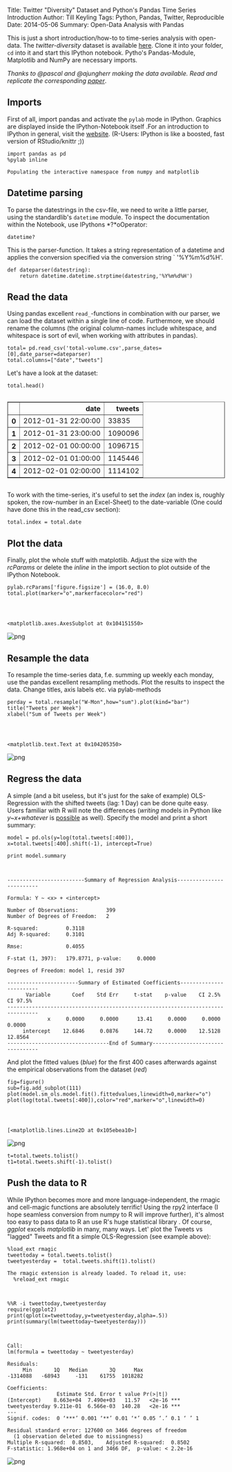 Title: Twitter "Diversity" Dataset and Python's Pandas Time Series Introduction
Author: Till Keyling
Tags: Python, Pandas, Twitter, Reproducible
Date: 2014-05-06
Summary: Open-Data Analysis with Pandas

This is just a short introduction/how-to to time-series analysis with open-data. The *twitter-diversity* dataset is available  [here](https://github.com/trifle/twitter-diversity). Clone it into your folder, `cd` into it and start this IPython notebook. Pytho's Pandas-Module, Matplotlib and NumPy are necessary imports. 

_Thanks to @pascal and @ajungherr making the data available. Read and replicate the corresponding [paper](http://andreasjungherr.net/2013/08/22/new-publication-forecasting-the-pulse-how-deviations-from-regular-patterns-in-online-data-can-identify-offline-phenomena/)_.

## Imports
First of all, import pandas and activate the `pylab` mode in IPython. Graphics are displayed inside the IPython-Notebook itself .For an introduction to IPython in general, visit the [website](http://ipython.org/). (R-Users: IPython is like a boosted, fast version of RStudio/knittr ;)) 



    import pandas as pd
    %pylab inline

    Populating the interactive namespace from numpy and matplotlib
    

## Datetime parsing
To parse the datestrings in the csv-file, we need to write a little parser, using the standardlib's `datetime` module. To inspect the documentation within the Notebook, use IPythons *?*oOperator:

    datetime?

This is the parser-function. It takes a string representation of a datetime and applies the conversion specified via the conversion string ` '%Y%m%d%H'.


    def dateparser(datestring):
        return datetime.datetime.strptime(datestring,'%Y%m%d%H')

## Read the data
Using pandas excellent `read_`-functions in combination with our parser, we can load the dataset within a single line of code. Furthermore, we should rename the columns (the original column-names include whitespace, and whitespace is sort of evil, when working with attributes in pandas).


    total= pd.read_csv('total-volume.csv',parse_dates=[0],date_parser=dateparser)
    total.columns=["date","tweets"]

Let's have a look at the dataset:


    total.head()




<div style="max-height:1000px;max-width:1500px;overflow:auto;">
<table border="1" class="dataframe">
  <thead>
    <tr style="text-align: right;">
      <th></th>
      <th>date</th>
      <th>tweets</th>
    </tr>
  </thead>
  <tbody>
    <tr>
      <th>0</th>
      <td>2012-01-31 22:00:00</td>
      <td>   33835</td>
    </tr>
    <tr>
      <th>1</th>
      <td>2012-01-31 23:00:00</td>
      <td> 1090096</td>
    </tr>
    <tr>
      <th>2</th>
      <td>2012-02-01 00:00:00</td>
      <td> 1096715</td>
    </tr>
    <tr>
      <th>3</th>
      <td>2012-02-01 01:00:00</td>
      <td> 1145446</td>
    </tr>
    <tr>
      <th>4</th>
      <td>2012-02-01 02:00:00</td>
      <td> 1114102</td>
    </tr>
  </tbody>
</table>
</div>



To work with the time-series, it's useful to set the *index* (an index is, roughly spoken, the row-number in an Excel-Sheet) to the date-variable (One could have done this in the read_csv section):


    total.index = total.date

## Plot the data
Finally, plot the whole stuff with matplotlib. Adjust the size with the *rcParams* or delete the *inline* in the import section to plot outside of the IPython Notebook.


    pylab.rcParams['figure.figsize'] = (16.0, 8.0)
    total.plot(marker="o",markerfacecolor="red")




    <matplotlib.axes.AxesSubplot at 0x104151550>




![png]({filename}/images/Twitter_Diversity_14_1.png)


## Resample the data

To resample the time-series data, f.e. summing up weekly each monday, use the pandas excellent resampling methods. Plot the results to inspect the data. Change titles, axis labels etc. via pylab-methods


    perday = total.resample("W-Mon",how="sum").plot(kind="bar")
    title("Tweets per Week")
    xlabel("Sum of Tweets per Week")




    <matplotlib.text.Text at 0x104205350>




![png]({filename}/images/Twitter_Diversity_16_1.png)


## Regress the data

A simple (and a bit useless, but it's just for the sake of example) OLS-Regression with the shifted tweets (lag: 1 Day) can be done quite easy. Users familiar with R will note the differences (*writing* models in Python like *y~x+whatever* is [possible](http://mpastell.com/2013/04/19/python_regression/) as well). Specify the model and print a short summary:



    model = pd.ols(y=log(total.tweets[:400]), x=total.tweets[:400].shift(-1), intercept=True)
    
    print model.summary
    

    
    -------------------------Summary of Regression Analysis-------------------------
    
    Formula: Y ~ <x> + <intercept>
    
    Number of Observations:         399
    Number of Degrees of Freedom:   2
    
    R-squared:         0.3118
    Adj R-squared:     0.3101
    
    Rmse:              0.4055
    
    F-stat (1, 397):   179.8771, p-value:     0.0000
    
    Degrees of Freedom: model 1, resid 397
    
    -----------------------Summary of Estimated Coefficients------------------------
          Variable       Coef    Std Err     t-stat    p-value    CI 2.5%   CI 97.5%
    --------------------------------------------------------------------------------
                 x     0.0000     0.0000      13.41     0.0000     0.0000     0.0000
         intercept    12.6846     0.0876     144.72     0.0000    12.5128    12.8564
    ---------------------------------End of Summary---------------------------------
    
    

And plot the fitted values (*blue*) for the first 400 cases afterwards against the empirical observations from the dataset (*red*)


    fig=figure()
    sub=fig.add_subplot(111)
    plot(model.sm_ols.model.fit().fittedvalues,linewidth=0,marker="o")
    plot(log(total.tweets[:400]),color="red",marker="o",linewidth=0)




    [<matplotlib.lines.Line2D at 0x105ebea10>]




![png]({filename}/images/Twitter_Diversity_20_1.png)



    t=total.tweets.tolist()
    t1=total.tweets.shift(-1).tolist()
    

## Push the data to R

While IPython becomes more and more language-independent, the rmagic and cell-magic functions are absolutely terrific! Using the rpy2 interface (I hope seamless conversion from numpy to R will improve further), it's almost too easy to pass data to R an use R's huge statistical  library . Of course, *ggplot* excels *matplotlib* in many, many ways. Let' plot the Tweets vs "lagged" Tweets and fit a simple OLS-Regression (see example above): 


    %load_ext rmagic
    tweettoday = total.tweets.tolist()
    tweetyesterday =  total.tweets.shift(1).tolist()

    The rmagic extension is already loaded. To reload it, use:
      %reload_ext rmagic
    


    %%R -i tweettoday,tweetyesterday
    require(ggplot2) 
    print(qplot(x=tweettoday,y=tweetyesterday,alpha=.5))
    print(summary(lm(tweettoday~tweetyesterday)))


    
    Call:
    lm(formula = tweettoday ~ tweetyesterday)
    
    Residuals:
         Min       1Q   Median       3Q      Max 
    -1314088   -68943     -131    61755  1018282 
    
    Coefficients:
                    Estimate Std. Error t value Pr(>|t|)    
    (Intercept)    8.663e+04  7.490e+03   11.57   <2e-16 ***
    tweetyesterday 9.211e-01  6.566e-03  140.28   <2e-16 ***
    ---
    Signif. codes:  0 ‘***’ 0.001 ‘**’ 0.01 ‘*’ 0.05 ‘.’ 0.1 ‘ ’ 1
    
    Residual standard error: 127600 on 3466 degrees of freedom
      (1 observation deleted due to missingness)
    Multiple R-squared:  0.8503,	Adjusted R-squared:  0.8502 
    F-statistic: 1.968e+04 on 1 and 3466 DF,  p-value: < 2.2e-16
    
    



![png]({filename}/images/Twitter_Diversity_24_1.png)

